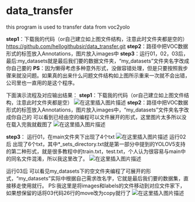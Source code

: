 # data_transfer
this program is used to transfer data from voc2yolo

**step1**：下载我的代码（or自己建立如上图文件结构，注意此时文件夹都是空的）
				https://github.com/hellogithubsir/data_transfer.git
**step2**：路径中把VOC数据形式的标签放入Annotations，图片放入images中
**step3**：运行01，02，03后，
最后:my_datasets就是最后我们要的数据文件夹，“my_datasets”文件夹名字改成你自己要的
**PS**：因为懒得考虑多种意外形式，没做容错处理，但是只要按照我步骤来就没问题。如果真的出来什么问题文件结构如上图所示重来一次就不会出错，公司里也一直用的是这个程序。

下面演示流程及对应输出结果：
**step1**：下载我的代码（or自己建立如上图文件结构，注意此时文件夹都是空）
![在这里插入图片描述](https://img-blog.csdnimg.cn/2020112511020824.png?x-oss-process=image/watermark,type_ZmFuZ3poZW5naGVpdGk,shadow_10,text_aHR0cHM6Ly9ibG9nLmNzZG4ubmV0L3FxXzM1Njc5NzAx,size_16,color_FFFFFF,t_70#pic_center)
**step2**：路径中把VOC数据形式的标签放入Annotations，图片放入images中，“my_datasets”文件夹名字改成你自己的
可以看到已经由空的编程可以文件展开的形式，这里图片太多所以没在载入完我就截图了
![在这里插入图片描述](https://img-blog.csdnimg.cn/20201125110807424.png?x-oss-process=image/watermark,type_ZmFuZ3poZW5naGVpdGk,shadow_10,text_aHR0cHM6Ly9ibG9nLmNzZG4ubmV0L3FxXzM1Njc5NzAx,size_16,color_FFFFFF,t_70#pic_center)

**step3**：
运行01，在main文件夹下出现了4个txt
![在这里插入图片描述](https://img-blog.csdnimg.cn/20201125111351712.png?x-oss-process=image/watermark,type_ZmFuZ3poZW5naGVpdGk,shadow_10,text_aHR0cHM6Ly9ibG9nLmNzZG4ubmV0L3FxXzM1Njc5NzAx,size_16,color_FFFFFF,t_70#pic_center)
运行02后
出现了6个txt，其中*_sets_directory.txt就是第一部分中提到的YOLOV5支持的第二种形式，就是很多教程中的train.txt，test.txt，个人认为很容易与main中的同名文件混淆，所以我这里改了。
![在这里插入图片描述](https://img-blog.csdnimg.cn/20201125111557398.png?x-oss-process=image/watermark,type_ZmFuZ3poZW5naGVpdGk,shadow_10,text_aHR0cHM6Ly9ibG9nLmNzZG4ubmV0L3FxXzM1Njc5NzAx,size_16,color_FFFFFF,t_70#pic_center)

运行03后
可以看见my_datasets下的空文件夹编程了可展开的形式，“my_datasets”实际中根据自己需求改名字，它就是最后我们要的数据集，直接移走使用就行。
PS:我这里是将images和labels的文件移动到对应文件家下，如果想保留的话将03代码26行的move改为copy就行了
![在这里插入图片描述](https://img-blog.csdnimg.cn/20201125112409690.png?x-oss-process=image/watermark,type_ZmFuZ3poZW5naGVpdGk,shadow_10,text_aHR0cHM6Ly9ibG9nLmNzZG4ubmV0L3FxXzM1Njc5NzAx,size_16,color_FFFFFF,t_70#pic_center)
